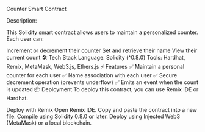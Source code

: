 Counter Smart Contract

Description:

This Solidity smart contract allows users to maintain a personalized counter. Each user can:

Increment or decrement their counter
Set and retrieve their name
View their current count
🛠 Tech Stack
Language: Solidity (^0.8.0)
Tools: Hardhat, Remix, MetaMask, Web3.js, Ethers.js
⚡ Features
✅ Maintain a personal counter for each user
✅ Name association with each user
✅ Secure decrement operation (prevents underflow)
✅ Emits an event when the count is updated
📦 Deployment
To deploy this contract, you can use Remix IDE or Hardhat.

Deploy with Remix
Open Remix IDE.
Copy and paste the contract into a new file.
Compile using Solidity 0.8.0 or later.
Deploy using Injected Web3 (MetaMask) or a local blockchain.